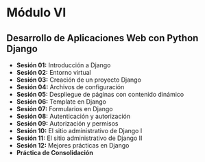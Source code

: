 # Módulo VI

## Desarrollo de Aplicaciones Web con Python Django

- **Sesión 01:** Introducción a Django
- **Sesión 02:** Entorno virtual
- **Sesión 03:** Creación de un proyecto Django
- **Sesión 04:** Archivos de configuración
- **Sesión 05:** Despliegue de páginas con contenido dinámico
- **Sesión 06:** Template en Django
- **Sesión 07:** Formularios en Django
- **Sesión 08:** Autenticación y autorización
- **Sesión 09:** Autorización y permisos
- **Sesión 10:** El sitio administrativo de Django I
- **Sesión 11:** El sitio administrativo de Django II
- **Sesión 12:** Mejores prácticas en Django
- **Práctica de Consolidación**
